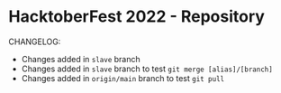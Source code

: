# HacktoberFest 2022 - Repository

CHANGELOG:

- Changes added in `slave` branch
- Changes added in `slave` branch to test `git merge [alias]/[branch]`
- Changes added in `origin/main` branch to test `git pull`
